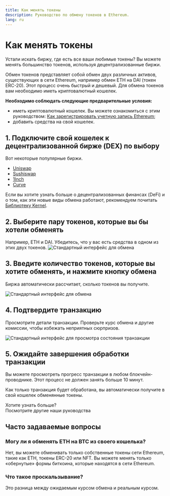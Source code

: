 ```yaml
---
title: Как менять токены
description: Руководство по обмену токенов в Ethereum.
lang: ru
---
```


# Как менять токены

Устали искать биржу, где есть все ваши любимые токены? Вы можете менять большинство токенов, используя децентрализованные биржи.

Обмен токенов представляет собой обмен двух различных активов, существующих в сети Ethereum, например обмен ETH на DAI (токен ERC-20). Этот процесс очень быстрый и дешевый. Для обмена токенов вам необходимо иметь криптовалютный кошелек.

**Необходимо соблюдать следующие предварительные условия:**

- иметь криптовалютный кошелек. Вы можете ознакомиться с этим руководством: [Как зарегистрировать учетную запись Ethereum](/guides/how-to-create-an-ethereum-account/);
- добавить средства на свой кошелек.

## 1. Подключите свой кошелек к децентрализованной бирже (DEX) по выбору

Вот некоторые популярные биржи.

- [Uniswap](https://app.uniswap.org/#/swap)
- [Sushiswap](https://www.sushi.com/swap)
- [1Inch](https://app.1inch.io/#/1/unified/swap/ETH/DAI)
- [Curve](https://curve.fi/#/ethereum/swap)

Если вы хотите узнать больше о децентрализованных финансах (DeFi) и о том, как эти новые виды обмена работают, рекомендуем почитать [Библиотеку Kernel](https://library.kernel.community/Topic+-+DeFi/Topic+-+DeFi).

## 2. Выберите пару токенов, которые вы бы хотели обменять

Например, ETH и DAI. Убедитесь, что у вас есть средства в одном из этих двух токенов. ![Стандартный интерфейс для обмена](./swap1.png)

## 3. Введите количество токенов, которые вы хотите обменять, и нажмите кнопку обмена

Биржа автоматически рассчитает, сколько токенов вы получите.

![Стандартный интерфейс для обмена](./swap2.png)

## 4. Подтвердите транзакцию

Просмотрите детали транзакции. Проверьте курс обмена и другие комиссии, чтобы избежать неприятных сюрпризов.

![Стандартный интерфейс для просмотра состояния транзакции](./swap3.png)

## 5. Ожидайте завершения обработки транзакции

Вы можете просмотреть прогресс транзакции в любом блокчейн-проводнике. Этот процесс не должен занять больше 10 минут.

Как только транзакция будет обработана, вы автоматически получите в свой кошелек обменянные токены.
<br />

<InfoBanner shouldSpaceBetween emoji=":eyes:">
  <div>Хотите узнать больше?</div>
  <ButtonLink to="/guides/">
    Посмотрите другие наши руководства
  </ButtonLink>
</InfoBanner>

## Часто задаваемые вопросы

### Могу ли я обменять ETH на BTC из своего кошелька?

Нет, вы можете обменивать только собственные токены сети Ethereum, такие как ETH, токены ERC-20 или NFT. Вы можете менять только «обернутые» формы биткоина, которые находятся в сети Ethereum.

### Что такое проскальзывание?

Это разница между ожидаемым курсом обмена и реальным курсом.
